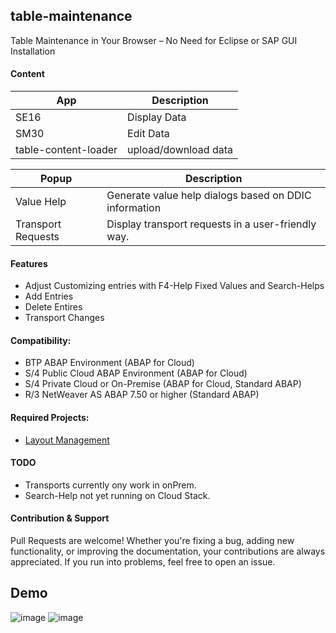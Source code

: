 ## table-maintenance
Table Maintenance in Your Browser – No Need for Eclipse or SAP GUI Installation


#### Content

| App    | Description |
| -------- | ------- |
| SE16  | Display Data    |
| SM30 | Edit Data   |
| table-content-loader    | upload/download data  |

| Popup    | Description |
| -------- | ------- |
| Value Help  | Generate value help dialogs based on DDIC information    |
| Transport Requests | Display transport requests in a user-friendly way. |


#### Features
* Adjust Customizing entries with F4-Help Fixed Values and Search-Helps
* Add Entries
* Delete Entires
* Transport Changes

#### Compatibility:
* BTP ABAP Environment (ABAP for Cloud)
* S/4 Public Cloud ABAP Environment (ABAP for Cloud)
* S/4 Private Cloud or On-Premise (ABAP for Cloud, Standard ABAP)
* R/3 NetWeaver AS ABAP 7.50 or higher (Standard ABAP)


#### Required Projects:
* [Layout Management](https://github.com/abap2UI5-addons/layout-variant-management)


#### TODO
* Transports currently ony work in onPrem.
* Search-Help not yet running on Cloud Stack.

#### Contribution & Support
Pull Requests are welcome! Whether you're fixing a bug, adding new functionality, or improving the documentation, your contributions are always appreciated. If you run into problems, feel free to open an issue.

## Demo
![image](https://github.com/user-attachments/assets/51a1d7e5-ca7e-4359-9e12-39b00b3c11bf)
![image](https://github.com/user-attachments/assets/3dc1de8d-4025-48c0-9372-79fd20c4279c)
